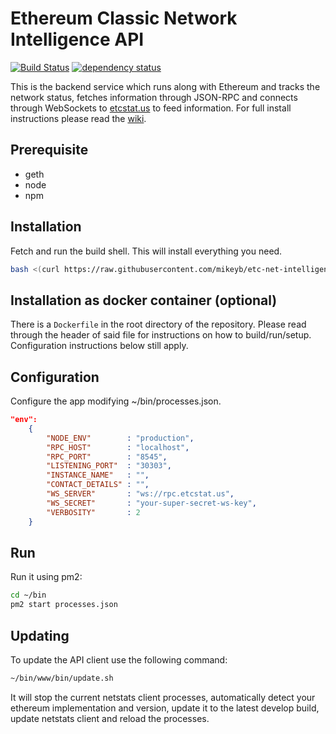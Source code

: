 Ethereum Classic Network Intelligence API
============
[![Build Status][travis-image]][travis-url] [![dependency status][dep-image]][dep-url]

This is the backend service which runs along with Ethereum and tracks the network status, fetches information through JSON-RPC and connects through WebSockets to [etcstat.us](https://github.com/mikeyb/etcstat.us) to feed information. For full install instructions please read the [wiki](https://github.com/mikeyb/etc-net-intelligence-api/wiki/Network-Status-Client-Setup).

## Prerequisite
* geth
* node
* npm


## Installation

Fetch and run the build shell. This will install everything you need.

```bash
bash <(curl https://raw.githubusercontent.com/mikeyb/etc-net-intelligence-api/master/bin/build.sh)
```
## Installation as docker container (optional)

There is a `Dockerfile` in the root directory of the repository. Please read through the header of said file for
instructions on how to build/run/setup. Configuration instructions below still apply.

## Configuration

Configure the app modifying ~/bin/processes.json.

```json
"env":
	{
		"NODE_ENV"        : "production",
		"RPC_HOST"        : "localhost",
		"RPC_PORT"        : "8545",
		"LISTENING_PORT"  : "30303",
		"INSTANCE_NAME"   : "",
		"CONTACT_DETAILS" : "",
		"WS_SERVER"       : "ws://rpc.etcstat.us",
		"WS_SECRET"       : "your-super-secret-ws-key",
		"VERBOSITY"       : 2
	}
```

## Run

Run it using pm2:

```bash
cd ~/bin
pm2 start processes.json
```

## Updating

To update the API client use the following command:

```bash
~/bin/www/bin/update.sh
```

It will stop the current netstats client processes, automatically detect your ethereum implementation and version, update it to the latest develop build, update netstats client and reload the processes.

[travis-image]: https://travis-ci.org/mikeyb/etc-net-intelligence-api.svg
[travis-url]: https://travis-ci.org/mikeyb/etc-net-intelligence-api
[dep-image]: https://david-dm.org/mikeyb/etc-net-intelligence-api.svg
[dep-url]: https://david-dm.org/mikeyb/etc-net-intelligence-api